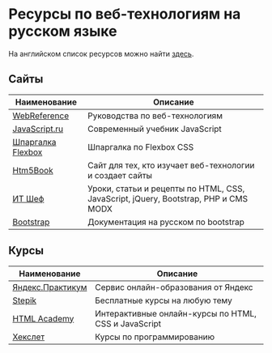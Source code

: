 # Ресурсы по веб-технологиям на русском языке

На английском список ресурсов можно найти [здесь](https://github.com/miptleha/frontend-helpers).

## Сайты

Наименование|Описание
-|-
[WebReference](https://webref.ru/)|Руководства по веб-технологиям
[JavaScript.ru](https://learn.javascript.ru/)|Современный учебник JavaScript
[Шпаргалка Flexbox](https://tpverstak.ru/flex-cheatsheet/)|Шпаргалка по Flexbox CSS
[Htm5Book](https://html5book.ru/)|Сайт для тех, кто изучает веб-технологии и создает сайты
[ИТ Шеф](https://itchief.ru/)|Уроки, статьи и рецепты по HTML, CSS, JavaScript, jQuery, Bootstrap, PHP и CMS MODX
[Bootstrap]()|Документация на русском по bootstrap

## Курсы

Наименование|Описание
-|-
[Яндекс.Практикум](https://praktikum.yandex.ru/)|Сервис онлайн-образования от Яндекс
[Stepik](https://stepik.org/catalog)|Бесплатные курсы на любую тему
[HTML Academy](https://htmlacademy.ru/)|Интерактивные онлайн-курсы по HTML, CSS и JavaScript
[Хекслет](https://ru.hexlet.io/courses?pricing_type_eq=free)|Курсы по программированию

